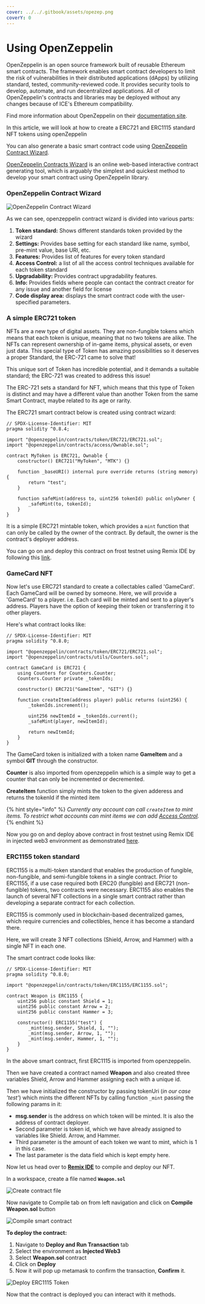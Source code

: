 ```yaml
---
cover: ../../.gitbook/assets/opezep.png
coverY: 0
---
```


# Using OpenZeppelin

OpenZeppelin is an open source framework built of reusable Ethereum smart contracts. The framework enables smart contract developers to limit the risk of vulnerabilities in their distributed applications (dApps) by utilizing standard, tested, community-reviewed code. It provides security tools to develop, automate, and run decentralized applications. All of OpenZeppelin's contracts and libraries may be deployed without any changes because of ICE's Ethereum compatibility.

Find more information about OpenZeppelin on their [documentation site](https://docs.openzeppelin.com/openzeppelin/).

In this article, we will look at how to create a ERC721 and ERC1115 standard NFT tokens using openZeppelin

You can also generate a basic smart contract code using [OpenZeppelin Contract Wizard](https://wizard.openzeppelin.com).

&#x20;[OpenZeppelin Contracts Wizard](https://wizard.openzeppelin.com) is an online web-based interactive contract generating tool, which is arguably the simplest and quickest method to develop your smart contract using OpenZeppelin library.

### OpenZeppelin Contract Wizard

![OpenZeppelin Contract Wizard](https://lh4.googleusercontent.com/8rxyWY9FlwSU-b5AIoiuBGraGJRB-VgMhLa3i4dWlAS3ZRS-gN6O-dUBxfAJ\_BapAXXHCBoBBBTjs19xt6WkqqKsBiNxiz2gSQNQ3wubxezZeu5\_zsEk9nRHD6Cd7zfqS8QBJ9g2)

As we can see, openzeppelin contract wizard is divided into various parts:

1. **Token standard:** Shows different standards token provided by the wizard
2. **Settings:** Provides base setting for each standard like name, symbol, pre-mint value, base URI, etc.
3. **Features:** Provides list of features for every token standard
4. **Access Control:** a list of all the access control techniques available for each token standard
5. **Upgradability:** Provides contract upgradability features.
6. **Info:** Provides fields where people can contact the contract creator for any issue and another field for license
7. **Code display area:** displays the smart contract code with the user-specified parameters.

### A simple ERC721 token

NFTs are a new type of digital assets. They are non-fungible tokens which means that each token is unique, meaning that no two tokens are alike. The NFTs can represent ownership of in-game items, physical assets, or even just data. This special type of Token has amazing possibilities so it deserves a proper Standard, the ERC-721 came to solve that!

This unique sort of Token has incredible potential, and it demands a suitable standard; the ERC-721 was created to address this issue!

The ERC-721 sets a standard for NFT, which means that this type of Token is distinct and may have a different value than another Token from the same Smart Contract, maybe related to its age or rarity.

The ERC721 smart contract below is created using contract wizard:

```
// SPDX-License-Identifier: MIT
pragma solidity ^0.8.4;

import "@openzeppelin/contracts/token/ERC721/ERC721.sol";
import "@openzeppelin/contracts/access/Ownable.sol";

contract MyToken is ERC721, Ownable {
    constructor() ERC721("MyToken", "MTK") {}

    function _baseURI() internal pure override returns (string memory) {
        return "test";
    }

    function safeMint(address to, uint256 tokenId) public onlyOwner {
        _safeMint(to, tokenId);
    }
}
```

It is a simple ERC721 mintable token, which provides a `mint` function that can only be called by the owner of the contract. By default, the owner is the contract's deployer address.

You can go on and deploy this contract on frost testnet using Remix IDE by following this [link](using-remix/).

### GameCard NFT

Now let's use ERC721 standard to create a collectables called 'GameCard'. Each GameCard will be owned by someone. Here, we will provide a 'GameCard' to a player. i.e. Each card will be minted and sent to a player's address. Players have the option of keeping their token or transferring it to other players.

Here's what contract looks like:

```
// SPDX-License-Identifier: MIT
pragma solidity ^0.8.0;

import "@openzeppelin/contracts/token/ERC721/ERC721.sol";
import "@openzeppelin/contracts/utils/Counters.sol";

contract GameCard is ERC721 {
    using Counters for Counters.Counter;
    Counters.Counter private _tokenIds;

    constructor() ERC721("GameItem", "GIT") {}

    function createItem(address player) public returns (uint256) {
        _tokenIds.increment();

        uint256 newItemId = _tokenIds.current();
        _safeMint(player, newItemId);

        return newItemId;
    }
}
```

The GameCard token is initialized with a token name **GameItem** and a symbol **GIT** through the constructor.

**Counter** is also imported from openzeppelin which is a simple way to get a counter that can only be incremented or decremented.

**CreateItem** function simply mints the token to the given adderess and returns the tokenId if the minted item



{% hint style="info" %}
&#x20;_Currently any account can call `createItem` to mint items. To restrict what accounts can mint items we can add_ [_Access Control_](https://docs.openzeppelin.com/contracts/4.x/access-control)_._
{% endhint %}

Now you go on and deploy above contract in frost testnet using Remix IDE in injected web3 environment as demonstrated [here](using-remix/).

### ERC1155 token standard

ERC1155 is a multi-token standard that enables the production of fungible, non-fungible, and semi-fungible tokens in a single contract. Prior to ERC1155, if a use case required both ERC20 (fungible) and ERC721 (non-fungible) tokens, two contracts were necessary. ERC1155 also enables the launch of several NFT collections in a single smart contract rather than developing a separate contract for each collection.

ERC1155 is commonly used in blockchain-based decentralized games, which require currencies and collectibles, hence it has become a standard there.

Here, we will create 3 NFT collections (Shield, Arrow, and Hammer) with a single NFT in each one.

The smart contract code looks like:

```
// SPDX-License-Identifier: MIT
pragma solidity ^0.8.0;

import "@openzeppelin/contracts/token/ERC1155/ERC1155.sol";

contract Weapon is ERC1155 {
    uint256 public constant Shield = 1;
    uint256 public constant Arrow = 2;
    uint256 public constant Hammer = 3;

    constructor() ERC1155("test") {
        _mint(msg.sender, Shield, 1, "");
        _mint(msg.sender, Arrow, 1, "");
        _mint(msg.sender, Hammer, 1, "");
    }
}
```

In the above smart contract, first ERC1115 is imported from openzeppelin.

Then we have created a contract named **Weapon** and also created three variables Shield, Arrow and Hammer assigning each with a unique id.

Then we have initialized the constructor by passing tokenUri (_in our case 'test'_) which mints the different NFTs by calling function `_mint` passing the following params in it:

* **msg.sender** is the address on which token will be minted. It is also the address of contract deployer.
* Second parameter is token id,  which we have already assigned to variables like Shield. Arrow, and Hammer.
* Third parameter is the amount of each token we want to mint, which is 1 in this case.
* The last parameter is the data field which is kept empty here.

Now let us head over to [**Remix IDE**](https://remix.ethereum.org) to compile and deploy our NFT.

In a workspace, create a file named **`Weapon.sol`**

![Create contract file](../../.gitbook/assets/weapon1.png)

Now navigate to Compile tab on from left navigation and click on **Compile Weapon.sol** button

![Compile smart contract](../../.gitbook/assets/weapon2.png)

**To deploy the contract:**

1. Navigate to **Deploy and Run Transaction** tab
2. Select the environment as **Injected Web3**
3. Select **Weapon.sol** contract
4. Click on **Deploy**
5. Now it will pop up metamask to confirm the transaction, **Confirm** it.

![Deploy ERC1115 Token](../../.gitbook/assets/weapon3.png)

Now that the contract is deployed you can interact with it methods.
